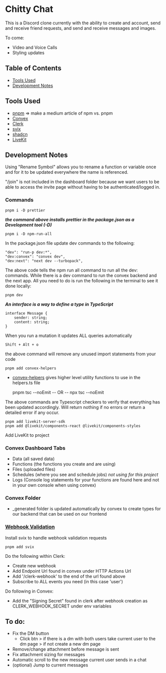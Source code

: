 # Chitty Chat

This is a Discord clone currently with the ability to create and account, send and receive friend requests, and send and receive messages and images.

To come:

- Video and Voice Calls
- Styling updates

## Table of Contents

- [Tools Used](#tools-used)
- [Development Notes](#development-notes)

## Tools Used

- [pnpm](https://pnpm.io/installation) => make a medium article of npm vs. pnpm
- [Convex](https://www.convex.dev/)
- [Clerk](https://clerk.com/docs)
- [svix]()
- [shadcn]()
- [LiveKit](https://livekit.io/)

## Development Notes

Using "Rename Symbol" allows you to rename a function or variable once and for it to be updated everywhere the name is referenced.

"/join" is not included in the dashboard folder because we want users to be able to access the invite page without having to be authenticated/logged in.

### Commands

    pnpm i -D prettier

**_the command above installs prettier in the package.json as a Development tool (-D)_**

    pnpm i -D npm-run-all

In the package.json file update dev commands to the following:

    "dev": "run-p dev:*",
    "dev:convex": "convex dev",
    "dev:next": "next dev --turbopack",

The above code tells the npm run all command to run all the dev: commands. While there is a dev command to run the convex backend and the next app. All you need to do is run the following in the terminal to see it done locally:

    pnpm dev

**_An interface is a way to define a type in TypeScript_**

    interface Message {
        sender: string;
        content: string;
    }

When you run a mutation it updates ALL queries automatically

    Shift + Alt + o

the above command will remove any unused import statements from your code

    pnpm add convex-helpers

- [convex-helpers](https://www.npmjs.com/package/convex-helpers) gives higher level utility functions to use in the helpers.ts file

  pnpm tsc --noEmit
  -- OR --
  npx tsc --noEmit

The above commands are Typescript checkers to verify that everything has been updated accordingly. Will return nothing if no errors or return a detailed error if any occur.

    pnpm add livekit-server-sdk
    pnpm add @livekit/components-react @livekit/components-styles

Add LiveKit to project

### Convex Dashboard Tabs

- Data (all saved data)
- Functions (the functions you create and are using)
- Files (uploaded files)
- Schedules (where you see and schedule jobs) _not using for this project_
- Logs (Console log statements for your functions are found here and not in your own console when using convex)

### Convex Folder

- \_generated folder is updated automatically by convex to create types for our backend that can be used on our frontend

### [Webhook Validation](https://clerk.com/docs/integrations/webhooks/overview?_gl=1*c4vk4p*_gcl_au*NDYyNDQxMjUxLjE3MzExMTkyNjc.*_ga*MTU1MjYwMTI2NC4xNzMxMTE5MjY3*_ga_1WMF5X234K*MTczMTExOTI2Ny4xLjEuMTczMTEyMDIxMy4wLjAuMA..)

Install svix to handle webhook validation requests

    pnpm add svix

Do the following within Clerk:

- Create new webhook
- Add Endpoint Url found in convex under HTTP Actions Url
- Add '/clerk-webhook' to the end of the url found above
- Subscribe to ALL events you need (in this case 'user')

Do following in Convex:

- Add the "Signing Secret" found in clerk after webhook creation as CLERK_WEBHOOK_SECRET under env variables

## To do:

- Fix the DM button
  - Click btn > if there is a dm with both users take current user to the dm page > if not create a new dm page
- Remove/change attachment before message is sent
- Fix attachment sizing for messages
- Automatic scroll to the new message current user sends in a chat
- (optional) Jump to current messages
